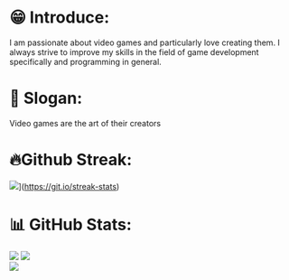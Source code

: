 # 😁 Introduce:
I am passionate about video games and particularly love creating them. I always strive to improve my skills in the field of game development specifically and programming in general.
# 💬 Slogan: 
Video games are the art of their creators
# 🔥Github Streak:
![](https://streak-stats.demolab.com/?user=DenverCoder1)](https://git.io/streak-stats)
# 📊 GitHub Stats:
![](https://github-readme-stats.vercel.app/api?username=DieterWalker&show_icons=true&theme=dracula)
![](https://github-readme-streak-stats.herokuapp.com/?user=DieterWalker&theme=dark&hide_border=false)<br/>
[![](https://github-readme-stats.vercel.app/api/top-langs/?username=DieterWalker&theme=dark&layout=pie)](https://github.com/anuraghazra/github-readme-stats)
<!--
**DieterWalker/DieterWalker** is a ✨ _special_ ✨ repository because its `README.md` (this file) appears on your GitHub profile.
# 💻 Tech Stack:
[![My Skills](https://skillicons.dev/icons?i=c,cs,cpp,css,docker,html,js,figma,git,github,gitlab,java,php,py,unity,latex,vscode,visualstudio&perline=10)](https://skillicons.dev)
Here are some ideas to get you started:

- 🔭 I’m currently working on ...
- 🌱 I’m currently learning ...
- 👯 I’m looking to collaborate on ...
- 🤔 I’m looking for help with ...
- 💬 Ask me about ...
- 📫 How to reach me: ...
- 😄 Pronouns: ...
- ⚡ Fun fact: ...
-->
